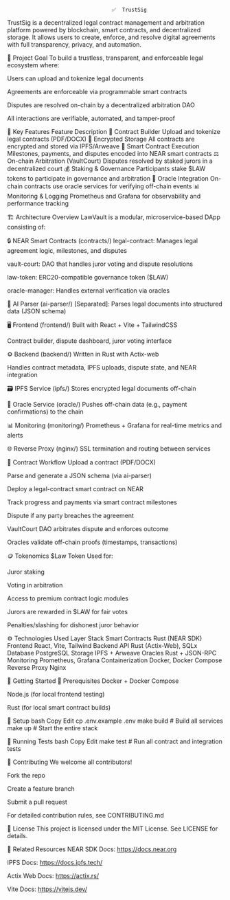                                       ✅  TrustSig
TrustSig is a decentralized legal contract management and arbitration platform powered by blockchain, smart contracts, and decentralized storage. It allows users to create, enforce, and resolve digital agreements with full transparency, privacy, and automation.

📌 Project Goal
To build a trustless, transparent, and enforceable legal ecosystem where:

Users can upload and tokenize legal documents

Agreements are enforceable via programmable smart contracts

Disputes are resolved on-chain by a decentralized arbitration DAO

All interactions are verifiable, automated, and tamper-proof

🧩 Key Features
Feature	Description
📝 Contract Builder	Upload and tokenize legal contracts (PDF/DOCX)
🔐 Encrypted Storage	All contracts are encrypted and stored via IPFS/Arweave
🧠 Smart Contract Execution	Milestones, payments, and disputes encoded into NEAR smart contracts
⚖️ On-chain Arbitration (VaultCourt)	Disputes resolved by staked jurors in a decentralized court
💰 Staking & Governance	Participants stake $LAW tokens to participate in governance and arbitration
📡 Oracle Integration	On-chain contracts use oracle services for verifying off-chain events
📊 Monitoring & Logging	Prometheus and Grafana for observability and performance tracking

🏗️ Architecture Overview
LawVault is a modular, microservice-based DApp consisting of:

🔒 NEAR Smart Contracts (contracts/)
legal-contract: Manages legal agreement logic, milestones, and disputes

vault-court: DAO that handles juror voting and dispute resolutions

law-token: ERC20-compatible governance token ($LAW)

oracle-manager: Handles external verification via oracles

🧠 AI Parser (ai-parser/)
[Separated]: Parses legal documents into structured data (JSON schema)

🖥️ Frontend (frontend/)
Built with React + Vite + TailwindCSS

Contract builder, dispute dashboard, juror voting interface

⚙️ Backend (backend/)
Written in Rust with Actix-web

Handles contract metadata, IPFS uploads, dispute state, and NEAR integration

🗃️ IPFS Service (ipfs/)
Stores encrypted legal documents off-chain

🔗 Oracle Service (oracle/)
Pushes off-chain data (e.g., payment confirmations) to the chain

📊 Monitoring (monitoring/)
Prometheus + Grafana for real-time metrics and alerts

🌐 Reverse Proxy (nginx/)
SSL termination and routing between services

🧪 Contract Workflow
Upload a contract (PDF/DOCX)

Parse and generate a JSON schema (via ai-parser)

Deploy a legal-contract smart contract on NEAR

Track progress and payments via smart contract milestones

Dispute if any party breaches the agreement

VaultCourt DAO arbitrates dispute and enforces outcome

Oracles validate off-chain proofs (timestamps, transactions)

🪙 Tokenomics
$Law Token
Used for:

Juror staking

Voting in arbitration

Access to premium contract logic modules

Jurors are rewarded in $LAW for fair votes

Penalties/slashing for dishonest juror behavior

⚙️ Technologies Used
Layer	Stack
Smart Contracts	Rust (NEAR SDK)
Frontend	React, Vite, Tailwind
Backend API	Rust (Actix-Web), SQLx
Database	PostgreSQL
Storage	IPFS + Arweave
Oracles	Rust + JSON-RPC
Monitoring	Prometheus, Grafana
Containerization	Docker, Docker Compose
Reverse Proxy	Nginx


🚀 Getting Started
🧰 Prerequisites
Docker + Docker Compose

Node.js (for local frontend testing)

Rust (for local smart contract builds)

🔧 Setup
bash
Copy
Edit
cp .env.example .env
make build       # Build all services
make up          # Start the entire stack

🧪 Running Tests
bash
Copy
Edit
make test        # Run all contract and integration tests

👥 Contributing
We welcome all contributors!

Fork the repo

Create a feature branch

Submit a pull request

For detailed contribution rules, see CONTRIBUTING.md

📄 License
This project is licensed under the MIT License.
See LICENSE for details.

🔗 Related Resources
NEAR SDK Docs: https://docs.near.org

IPFS Docs: https://docs.ipfs.tech/

Actix Web Docs: https://actix.rs/

Vite Docs: https://vitejs.dev/

